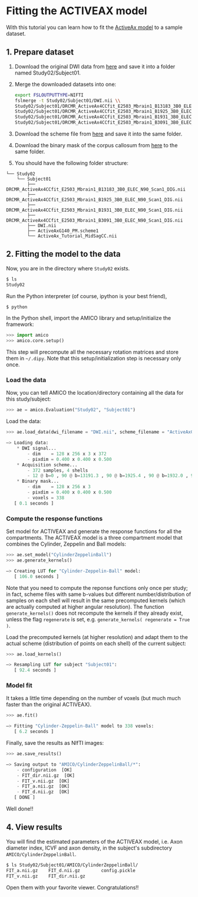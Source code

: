 # Fitting the ACTIVEAX model

With this tutorial you can learn how to fit the [ActiveAx model](http://www.ncbi.nlm.nih.gov/pubmed/20580932) to a sample dataset.

## 1. Prepare dataset

1. Download the original DWI data from [here](http://dig.drcmr.dk/activeax-dataset/) and save it into a folder named Study02/Subject01.

2. Merge the downloaded datasets into one:

    ```bash
    export FSLOUTPUTTYPE=NIFTI
    fslmerge -t Study02/Subject01/DWI.nii \\
    Study02/Subject01/DRCMR_ActiveAx4CCfit_E2503_Mbrain1_B13183_3B0_ELEC_N90_Scan1_DIG.nii \\
    Study02/Subject01/DRCMR_ActiveAx4CCfit_E2503_Mbrain1_B1925_3B0_ELEC_N90_Scan1_DIG.nii \\
    Study02/Subject01/DRCMR_ActiveAx4CCfit_E2503_Mbrain1_B1931_3B0_ELEC_N90_Scan1_DIG.nii \\
    Study02/Subject01/DRCMR_ActiveAx4CCfit_E2503_Mbrain1_B3091_3B0_ELEC_N90_Scan1_DIG.nii
    ```

3. Download the scheme file from [here](http://cmic.cs.ucl.ac.uk/camino/uploads/Tutorials/ActiveAxG140_PM.scheme1) and save it into the same folder.

4. Download the binary mask of the corpus callosum from [here](http://hardi.epfl.ch/static/data/AMICO_demos/ActiveAx_Tutorial_MidSagCC.nii) to the same folder.

5. You should have the following folder structure:

```
└── Study02
    └── Subject01
        ├── DRCMR_ActiveAx4CCfit_E2503_Mbrain1_B13183_3B0_ELEC_N90_Scan1_DIG.nii
        ├── DRCMR_ActiveAx4CCfit_E2503_Mbrain1_B1925_3B0_ELEC_N90_Scan1_DIG.nii
        ├── DRCMR_ActiveAx4CCfit_E2503_Mbrain1_B1931_3B0_ELEC_N90_Scan1_DIG.nii
        ├── DRCMR_ActiveAx4CCfit_E2503_Mbrain1_B3091_3B0_ELEC_N90_Scan1_DIG.nii
        ├── DWI.nii
        ├── ActiveAxG140_PM.scheme1
        └── ActiveAx_Tutorial_MidSagCC.nii
```

## 2. Fitting the model to the data

Now, you are in the directory where `Study02` exists.

```bash
$ ls
Study02
```

Run the Python interpreter (of course, ipython is your best friend),

```bash
$ python
```

In the Python shell, import the AMICO library and setup/initialize the framework:

```python
>>> import amico
>>> amico.core.setup()
```

This step will precompute all the necessary rotation matrices and store them in `~/.dipy`. Note that this setup/initialization step is necessary only once.


### Load the data
Now, you can tell AMICO the location/directory containing all the data for this study/subject:

```python
>>> ae = amico.Evaluation("Study02", "Subject01")
```

Load the data:

```python
>>> ae.load_data(dwi_filename = "DWI.nii", scheme_filename = "ActiveAxG140_PM.scheme1", mask_filename = "ActiveAx_Tutorial_MidSagCC.nii", b0_thr = 0)

—> Loading data:
	* DWI signal...
		- dim    = 128 x 256 x 3 x 372
		- pixdim = 0.400 x 0.400 x 0.500
	* Acquisition scheme...
		- 372 samples, 4 shells
		- 12 @ b=0 , 90 @ b=13191.3 , 90 @ b=1925.4 , 90 @ b=1932.0 , 90 @ b=3093.8
	* Binary mask...
		- dim    = 128 x 256 x 3
		- pixdim = 0.400 x 0.400 x 0.500
		- voxels = 338
   [ 0.1 seconds ]
```

### Compute the response functions
Set model for ACTIVEAX and generate the response functions for all the compartments. The ACTIVEAX model is a three compartment model that combines the Cylinder, Zeppelin and Ball models:

```python
>>> ae.set_model("CylinderZeppelinBall")
>>> ae.generate_kernels()

—> Creating LUT for "Cylinder-Zeppelin-Ball" model:
   [ 106.0 seconds ]
```

Note that you need to compute the reponse functions only once per study; in fact, scheme files with same b-values but different number/distribution of samples on each shell will result in the same precomputed kernels (which are actually computed at higher angular resolution). The function `generate_kernels()` does not recompute the kernels if they already exist, unless the flag `regenerate` is set, e.g. `generate_kernels( regenerate = True )`.

Load the precomputed kernels (at higher resolution) and adapt them to the actual scheme (distribution of points on each shell) of the current subject:

```python
>>> ae.load_kernels()

—> Resampling LUT for subject "Subject01":
   [ 92.4 seconds ]
```

### Model fit
It takes a little time depending on the number of voxels (but much much faster than the original ACTIVEAX).

```python
>>> ae.fit()

—> Fitting "Cylinder-Zeppelin-Ball" model to 338 voxels:
   [ 6.2 seconds ]
```

Finally, save the results as NIfTI images:

```python
>>> ae.save_results()

—> Saving output to "AMICO/CylinderZeppelinBall/*":
	- configuration  [OK]
	- FIT_dir.nii.gz  [OK]
	- FIT_v.nii.gz  [OK]
	- FIT_a.nii.gz  [OK]
	- FIT_d.nii.gz  [OK]
   [ DONE ]
```

Well done!!

## 4. View results

You will find the estimated parameters of the ACTIVEAX model, i.e. Axon diameter index, ICVF and axon density, in the subject's subdirectory `AMICO/CylinderZeppelinBall`.


```bash
$ ls Study02/Subject01/AMICO/CylinderZeppelinBall/
FIT_a.nii.gz	FIT_d.nii.gz		config.pickle
FIT_v.nii.gz	FIT_dir.nii.gz
```

Open them with your favorite viewer. Congratulations!!

